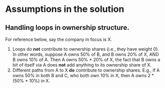 # Assumptions in the solution

## Handling loops in ownership structure.

For reference below, say the company in focus is X.

1. Loops do **not** contribute to ownership shares (i.e., they have weight 0). In other words, suppose A owns 50% of B, and B owns 20% of X, AND B owns 10% of A. Then A owns 50% \* 20% of X, the fact that B owns a bit of itself via A does **not** add anything to its ownership share of X.
2. Different paths from A to X **do** contribute to ownership shares. E.g., if A owns 50% in both B and C, who both own 10% in X, then A owns 2 \* (50% \* 10%) in X.

